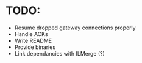# TODO:

* Resume dropped gateway connections properly
* Handle ACKs
* Write README
* Provide binaries
* Link dependancies with ILMerge (?)